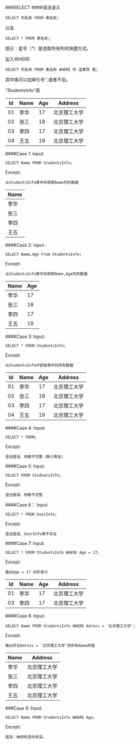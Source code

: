 
###SELECT
####语法语义

```
SELECT 列名称 FROM 表名称;
```
以及
```
SELECT * FROM 表名称;
```
提示：星号（*）是选取所有列的快捷方式。

加入WHERE
```
SELECT 列名称 FROM 表名称 WHERE 列 运算符 值;
```
其中值可以加单引号'',或者不加。

"StudentsInfo"表

|Id|Name|Age|Address|
|------| ------| ------| ------| 
|01|李华|17|北京理工大学|
|02|张三|18|北京理工大学|
|03|李四|17|北京理工大学|
|04|王五|19|北京理工大学|





####Case 1:
Input:
```
SELECT Name FROM StudentsInfo;
```
Except:
```
从StudentsInfo表中将获取Name列的数据
```
| Name  |
|-------|
| 李华  |
| 张三  |
| 李四  |
| 王五  |


####Case 2:
Input :
```
SELECT Name,Age From StudentsInfo;
```
Except:
```
从StudentsInfo表中将获取Name,Age列的数据
```
| Name  | Age |
|-------|-----|
| 李华  | 17  |
| 张三  | 18  |
| 李四  | 17  |
| 王五  | 19  |


####Case 3:
Input:
```
SELECT * FROM StudentsInfo;
```
Except:
```
从StudentsInfo中获取表中的所有数据
```
|Id|Name|Age|Address|
|------| ------| ------| ------| 
|01|李华|17|北京理工大学|
|02|张三|18|北京理工大学|
|03|李四|17|北京理工大学|
|04|王五|19|北京理工大学|



####Case 4:
Input:
```
SELECT * FROM;
````
Except:
```
语法错误，参数不完整（缺少表名）
```

####Case 5:
Input:
```
SELECT FROM StudnetsInfo;
```
Except:
```
语法错误，参数不完整
```

####Case 6：
Input:
```
SELECT * FROM UserInfo;
```
Except:
```
语法错误，UserInfo表不存在
```

####Case 7:
Input:
```
SELECT * FROM StudentsInfo WHERE Age = 17;
```
Except:
```
输出Age = 17 的所有行
```
|Id|Name|Age|Address|
|------| ------| ------| ------| 
|01|李华|17|北京理工大学|
|03|李四|17|北京理工大学|


####Case 8:
Input:
```
SELECT Name FROM StudentsInfo WHERE Adress = '北京理工大学';
```
Except:
```
输出符合Adress = '北京理工大学'的所有Name的值
```
|Name|Address|
|------| ------| 
|李华|北京理工大学|
|张三|北京理工大学|
|李四|北京理工大学|
|王五|北京理工大学|

###Case 9:
Input:
```
SELECT Name FROM StudentsInfo WHERE Age;
```
Except:
```
错误：WHERE语句有误。
```
